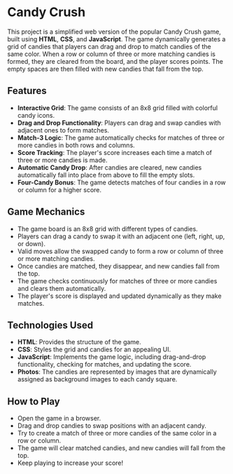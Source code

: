 # Candy Crush

This project is a simplified web version of the popular Candy Crush game, built using **HTML**, **CSS**, and **JavaScript**. The game dynamically generates a grid of candies that players can drag and drop to match candies of the same color. When a row or column of three or more matching candies is formed, they are cleared from the board, and the player scores points. The empty spaces are then filled with new candies that fall from the top.

## Features

- **Interactive Grid**: The game consists of an 8x8 grid filled with colorful candy icons.
- **Drag and Drop Functionality**: Players can drag and swap candies with adjacent ones to form matches.
- **Match-3 Logic**: The game automatically checks for matches of three or more candies in both rows and columns.
- **Score Tracking**: The player's score increases each time a match of three or more candies is made.
- **Automatic Candy Drop**: After candies are cleared, new candies automatically fall into place from above to fill the empty slots.
- **Four-Candy Bonus**: The game detects matches of four candies in a row or column for a higher score.

## Game Mechanics

- The game board is an 8x8 grid with different types of candies.
- Players can drag a candy to swap it with an adjacent one (left, right, up, or down).
- Valid moves allow the swapped candy to form a row or column of three or more matching candies.
- Once candies are matched, they disappear, and new candies fall from the top.
- The game checks continuously for matches of three or more candies and clears them automatically.
- The player's score is displayed and updated dynamically as they make matches.

## Technologies Used

- **HTML**: Provides the structure of the game.
- **CSS**: Styles the grid and candies for an appealing UI.
- **JavaScript**: Implements the game logic, including drag-and-drop functionality, checking for matches, and updating the score.
- **Photos**: The candies are represented by images that are dynamically assigned as background images to each candy square.

## How to Play

- Open the game in a browser.
- Drag and drop candies to swap positions with an adjacent candy.
- Try to create a match of three or more candies of the same color in a row or column.
- The game will clear matched candies, and new candies will fall from the top.
- Keep playing to increase your score!
